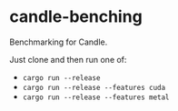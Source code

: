 # candle-benching

Benchmarking for Candle.

Just clone and then run one of:
- `cargo run --release`
- `cargo run --release --features cuda`
- `cargo run --release --features metal`